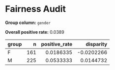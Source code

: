 # Fairness Audit

**Group column:** `gender`

**Overall positive rate:** 0.0389

| group   |   n |   positive_rate |   disparity |
|:--------|----:|----------------:|------------:|
| F       | 161 |       0.0186335 |  -0.0202266 |
| M       | 225 |       0.0533333 |   0.0144732 |
